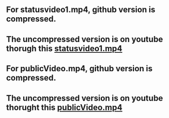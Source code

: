 ## For statusvideo1.mp4, github version is compressed. 
## The uncompressed version is on youtube thorugh this [statusvideo1.mp4](https://youtu.be/o43pH7irlqE)

## For publicVideo.mp4, github version is compressed.
## The uncompressed version is on youtube thorught this [publicVideo.mp4]([publicVideo.mp4](https://youtu.be/4Iw4aYIL0HU))
